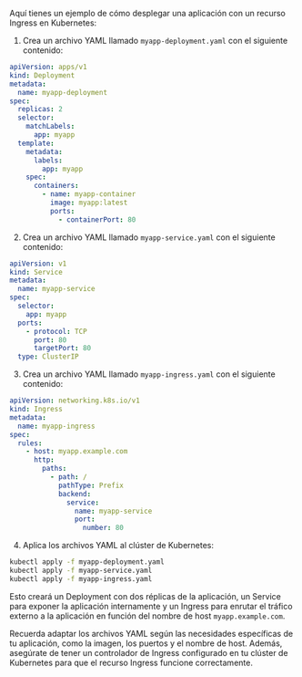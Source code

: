Aquí tienes un ejemplo de cómo desplegar una aplicación con un recurso Ingress en Kubernetes:

1. Crea un archivo YAML llamado `myapp-deployment.yaml` con el siguiente contenido:

```yaml
apiVersion: apps/v1
kind: Deployment
metadata:
  name: myapp-deployment
spec:
  replicas: 2
  selector:
    matchLabels:
      app: myapp
  template:
    metadata:
      labels:
        app: myapp
    spec:
      containers:
        - name: myapp-container
          image: myapp:latest
          ports:
            - containerPort: 80
```

2. Crea un archivo YAML llamado `myapp-service.yaml` con el siguiente contenido:

```yaml
apiVersion: v1
kind: Service
metadata:
  name: myapp-service
spec:
  selector:
    app: myapp
  ports:
    - protocol: TCP
      port: 80
      targetPort: 80
  type: ClusterIP
```

3. Crea un archivo YAML llamado `myapp-ingress.yaml` con el siguiente contenido:

```yaml
apiVersion: networking.k8s.io/v1
kind: Ingress
metadata:
  name: myapp-ingress
spec:
  rules:
    - host: myapp.example.com
      http:
        paths:
          - path: /
            pathType: Prefix
            backend:
              service:
                name: myapp-service
                port:
                  number: 80
```

4. Aplica los archivos YAML al clúster de Kubernetes:

```bash
kubectl apply -f myapp-deployment.yaml
kubectl apply -f myapp-service.yaml
kubectl apply -f myapp-ingress.yaml
```

Esto creará un Deployment con dos réplicas de la aplicación, un Service para exponer la aplicación internamente y un Ingress para enrutar el tráfico externo a la aplicación en función del nombre de host `myapp.example.com`.

Recuerda adaptar los archivos YAML según las necesidades específicas de tu aplicación, como la imagen, los puertos y el nombre de host. Además, asegúrate de tener un controlador de Ingress configurado en tu clúster de Kubernetes para que el recurso Ingress funcione correctamente.
